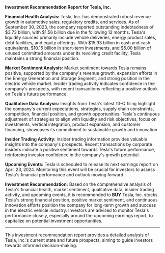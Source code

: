 **Investment Recommendation Report for Tesla, Inc.**

**Financial Health Analysis:**
Tesla, Inc. has demonstrated robust revenue growth in automotive sales, regulatory credits, and services. As of September 30, 2023, the company reported outstanding indebtedness of $3.73 billion, with $1.56 billion due in the following 12 months. Tesla's liquidity sources primarily include vehicle deliveries, energy product sales, debt facilities, and equity offerings. With $15.93 billion in cash and cash equivalents, $10.15 billion in short-term investments, and $5.00 billion of unused committed amounts under its revolving credit facility, Tesla maintains a strong financial position.

**Market Sentiment Analysis:**
Market sentiment towards Tesla remains positive, supported by the company's revenue growth, expansion efforts in the Energy Generation and Storage Segment, and strong position in the electric vehicle market. Insider trading activity indicates confidence in the company's prospects, with recent transactions reflecting a positive outlook on Tesla's future performance.

**Qualitative Data Analysis:**
Insights from Tesla's latest 10-Q filing highlight the company's current expectations, strategies, supply chain constraints, competition, financial position, and growth opportunities. Tesla's continuous adjustment of strategies to align with liquidity and risk objectives, focus on investments, vertical integration, product expansion, and customer financing, showcases its commitment to sustainable growth and innovation.

**Insider Trading Activity:**
Insider trading information provides valuable insights into the company's prospects. Recent transactions by corporate insiders indicate a positive sentiment towards Tesla's future performance, reinforcing investor confidence in the company's growth potential.

**Upcoming Events:**
Tesla is scheduled to release its next earnings report on April 23, 2024. Monitoring this event will be crucial for investors to assess Tesla's financial performance and outlook moving forward.

**Investment Recommendation:**
Based on the comprehensive analysis of Tesla's financial health, market sentiment, qualitative data, insider trading activity, and upcoming events, it is recommended to **BUY** Tesla, Inc. stocks. Tesla's strong financial position, positive market sentiment, and continuous innovation efforts position the company for long-term growth and success in the electric vehicle industry. Investors are advised to monitor Tesla's performance closely, especially around the upcoming earnings report, to capitalize on potential investment opportunities.

---

This investment recommendation report provides a detailed analysis of Tesla, Inc.'s current state and future prospects, aiming to guide investors towards informed decision-making.